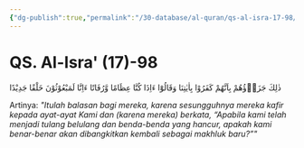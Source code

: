 ```yaml
---
{"dg-publish":true,"permalink":"/30-database/al-quran/qs-al-isra-17-98/"}
---
```



# QS. Al-Isra' (17)-98
ذٰلِكَ جَزَاۤؤُهُمْ بِاَنَّهُمْ كَفَرُوْا بِاٰيٰتِنَا وَقَالُوْٓا ءَاِذَا كُنَّا عِظَامًا وَّرُفَاتًا ءَاِنَّا لَمَبْعُوْثُوْنَ خَلْقًا جَدِيْدًا 

Artinya: *"Itulah balasan bagi mereka, karena sesungguhnya mereka kafir kepada ayat-ayat Kami dan (karena mereka) berkata, “Apabila kami telah menjadi tulang belulang dan benda-benda yang hancur, apakah kami benar-benar akan dibangkitkan kembali sebagai makhluk baru?”"*
